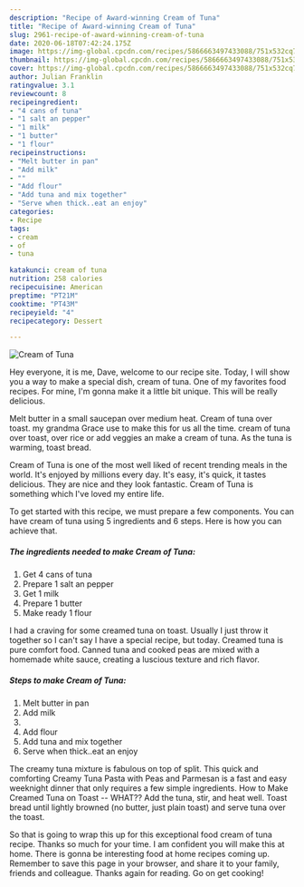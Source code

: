 ```yaml
---
description: "Recipe of Award-winning Cream of Tuna"
title: "Recipe of Award-winning Cream of Tuna"
slug: 2961-recipe-of-award-winning-cream-of-tuna
date: 2020-06-18T07:42:24.175Z
image: https://img-global.cpcdn.com/recipes/5866663497433088/751x532cq70/cream-of-tuna-recipe-main-photo.jpg
thumbnail: https://img-global.cpcdn.com/recipes/5866663497433088/751x532cq70/cream-of-tuna-recipe-main-photo.jpg
cover: https://img-global.cpcdn.com/recipes/5866663497433088/751x532cq70/cream-of-tuna-recipe-main-photo.jpg
author: Julian Franklin
ratingvalue: 3.1
reviewcount: 8
recipeingredient:
- "4 cans of tuna"
- "1 salt an pepper"
- "1 milk"
- "1 butter"
- "1 flour"
recipeinstructions:
- "Melt butter in pan"
- "Add milk"
- ""
- "Add flour"
- "Add tuna and mix together"
- "Serve when thick..eat an enjoy"
categories:
- Recipe
tags:
- cream
- of
- tuna

katakunci: cream of tuna 
nutrition: 258 calories
recipecuisine: American
preptime: "PT21M"
cooktime: "PT43M"
recipeyield: "4"
recipecategory: Dessert

---
```



![Cream of Tuna](https://img-global.cpcdn.com/recipes/5866663497433088/751x532cq70/cream-of-tuna-recipe-main-photo.jpg)

Hey everyone, it is me, Dave, welcome to our recipe site. Today, I will show you a way to make a special dish, cream of tuna. One of my favorites food recipes. For mine, I'm gonna make it a little bit unique. This will be really delicious.

Melt butter in a small saucepan over medium heat. Cream of tuna over toast. my grandma Grace use to make this for us all the time. cream of tuna over toast, over rice or add veggies an make a cream of tuna. As the tuna is warming, toast bread.

Cream of Tuna is one of the most well liked of recent trending meals in the world. It's enjoyed by millions every day. It's easy, it's quick, it tastes delicious. They are nice and they look fantastic. Cream of Tuna is something which I've loved my entire life.


To get started with this recipe, we must prepare a few components. You can have cream of tuna using 5 ingredients and 6 steps. Here is how you can achieve that.

<!--inarticleads1-->

##### The ingredients needed to make Cream of Tuna:

1. Get 4 cans of tuna
1. Prepare 1 salt an pepper
1. Get 1 milk
1. Prepare 1 butter
1. Make ready 1 flour


I had a craving for some creamed tuna on toast. Usually I just throw it together so I can&#39;t say I have a special recipe, but today. Creamed tuna is pure comfort food. Canned tuna and cooked peas are mixed with a homemade white sauce, creating a luscious texture and rich flavor. 

<!--inarticleads2-->

##### Steps to make Cream of Tuna:

1. Melt butter in pan
1. Add milk
1. 
1. Add flour
1. Add tuna and mix together
1. Serve when thick..eat an enjoy


The creamy tuna mixture is fabulous on top of split. This quick and comforting Creamy Tuna Pasta with Peas and Parmesan is a fast and easy weeknight dinner that only requires a few simple ingredients. How to Make Creamed Tuna on Toast -- WHAT?? Add the tuna, stir, and heat well. Toast bread until lightly browned (no butter, just plain toast) and serve tuna over the toast. 

So that is going to wrap this up for this exceptional food cream of tuna recipe. Thanks so much for your time. I am confident you will make this at home. There is gonna be interesting food at home recipes coming up. Remember to save this page in your browser, and share it to your family, friends and colleague. Thanks again for reading. Go on get cooking!
